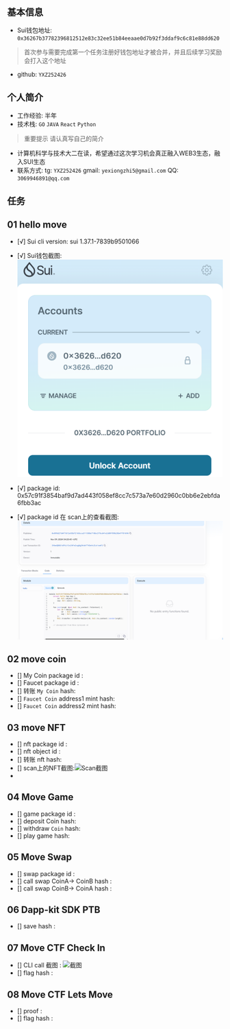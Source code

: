 ## 基本信息
- Sui钱包地址: `0x36267b37782396812512e83c32ee51b84eeaae0d7b92f3ddaf9c6c81e88dd620`
> 首次参与需要完成第一个任务注册好钱包地址才被合并，并且后续学习奖励会打入这个地址
- github: `YXZ252426`

## 个人简介
- 工作经验: 半年
- 技术栈: `GO` `JAVA` `React` `Python`
> 重要提示 请认真写自己的简介
- 计算机科学与技术大二在读，希望通过这次学习机会真正融入WEB3生态，融入SUI生态
- 联系方式: tg: `YXZ252426` gmail: `yexiongzhi5@gmail.com` QQ: `3069946891@qq.com`  

## 任务

##   01 hello move  
- [√] Sui cli version: sui 1.37.1-7839b9501066

- [√] Sui钱包截图: ![Sui钱包截图](image/img.png)
- [√] package id: 0x57c91f3854baf9d7ad443f058ef8cc7c573a7e60d2960c0bb6e2ebfda6fbb3ac
- [√] package id 在 scan上的查看截图:![Scan截图](./image/img_1.png)

##   02 move coin
- [] My Coin package id : 
- [] Faucet package id : 
- [] 转账 `My Coin` hash:
- [] `Faucet Coin` address1 mint hash:
- [] `Faucet Coin` address2 mint hash:

##   03 move NFT
- [] nft package id :
- [] nft object id : 
- [] 转账 nft  hash:
- [] scan上的NFT截图:![Scan截图]()
- 

##   04 Move Game
- [] game package id :
- [] deposit Coin hash:
- [] withdraw `Coin` hash:
- [] play game hash:

##   05 Move Swap
- [] swap package id :
- [] call swap CoinA-> CoinB  hash :
- [] call swap CoinB-> CoinA  hash :

##   06 Dapp-kit SDK PTB
- [] save hash :

##   07 Move CTF Check In
- [] CLI call 截图 : ![截图](./images/你的图片地址)
- [] flag hash :

##   08 Move CTF Lets Move
- [] proof : 
- [] flag hash :
